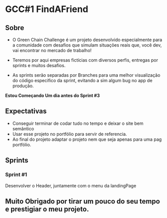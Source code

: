 # GCC#1 FindAFriend


## Sobre
- O Green Chain Challenge é um projeto desenvolvido especialmente para a comunidade com desafios que simulam situações reais que, você dev, vai encontrar no mercado de trabalho! 

- Teremos por aqui empresas fictícias com diversos perfis,  entregas por sprints e muitos desafios.

- As sprints serão separadas por Branches para uma melhor visualização do código especifico da sprint, evitando a sim algum bug no app de produção. 

**Estou Começando Um dia antes do Sprint #3**

## Expectativas

  - Conseguir terminar de codar tudo no tempo e deixar o site bem semântico
  - Usar esse projeto no portfólio para servir de referencia. 
  - Ao final do projeto adaptar o projeto nem que seja apenas para uma pag portfólio.   

## Sprints

### Sprint #1
  Desenvolver o Header, juntamente com o menu da landingPage




## Muito Obrigado por tirar um pouco do seu tempo e prestigiar o meu projeto.   